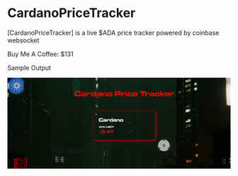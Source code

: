 # CardanoPriceTracker
[CardanoPriceTracker] is a live $ADA price tracker powered by coinbase websocket

Buy Me A Coffee: $131

Sample Output

![](images/Capture.PNG)


